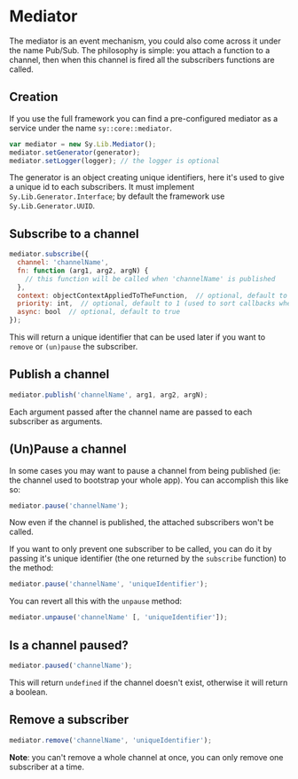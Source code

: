 # Mediator

The mediator is an event mechanism, you could also come across it under the name Pub/Sub. The philosophy is simple: you attach a function to a channel, then when this channel is fired all the subscribers functions are called.


## Creation

If you use the full framework you can find a pre-configured mediator as a service under the name `sy::core::mediator`.

```js
var mediator = new Sy.Lib.Mediator();
mediator.setGenerator(generator);
mediator.setLogger(logger); // the logger is optional
```

The generator is an object creating unique identifiers, here it's used to give a unique id to each subscribers. It must implement `Sy.Lib.Generator.Interface`; by default the framework use `Sy.Lib.Generator.UUID`.

## Subscribe to a channel

```js
mediator.subscribe({
  channel: 'channelName',
  fn: function (arg1, arg2, argN) {
    // this function will be called when 'channelName' is published
  },
  context: objectContextAppliedToTheFunction,  // optional, default to window
  priority: int,  // optional, default to 1 (used to sort callbacks when channel's published)
  async: bool  // optional, default to true
});
```
This will return a unique identifier that can be used later if you want to `remove` or `(un)pause` the subscriber.

## Publish a channel

```js
mediator.publish('channelName', arg1, arg2, argN);
```
Each argument passed after the channel name are passed to each subscriber as arguments.

## (Un)Pause a channel

In some cases you may want to pause a channel from being published (ie: the channel used to bootstrap your whole app). You can accomplish this like so:
```js
mediator.pause('channelName');
```
Now even if the channel is published, the attached subscribers won't be called.

If you want to only prevent one subscriber to be called, you can do it by passing it's unique identifier (the one returned by the `subscribe` function) to the method:
```js
mediator.pause('channelName', 'uniqueIdentifier');
```

You can revert all this with the `unpause` method:
```js
mediator.unpause('channelName' [, 'uniqueIdentifier']);
```

## Is a channel paused?

```js
mediator.paused('channelName');
```
This will return `undefined` if the channel doesn't exist, otherwise it will return a boolean.

## Remove a subscriber

```js
mediator.remove('channelName', 'uniqueIdentifier');
```
**Note**: you can't remove a whole channel at once, you can only remove one subscriber at a time.